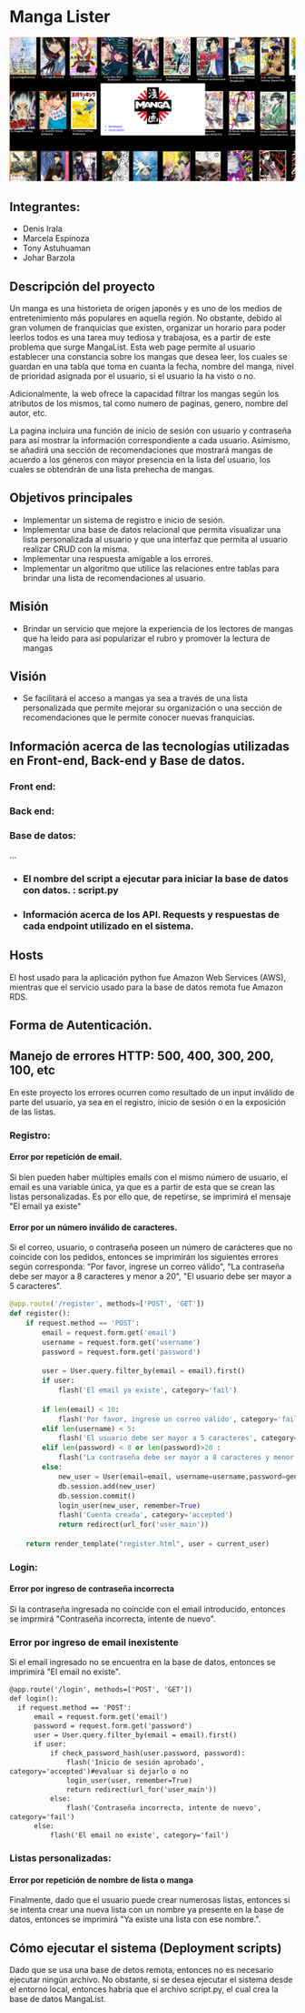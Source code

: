 # Manga Lister
<p align="center">
  <img  src="portada.png">
</p>

## Integrantes:
  * Denis Irala
  * Marcela Espinoza
  * Tony Astuhuaman 
  * Johar Barzola


## Descripción del proyecto
Un manga es una historieta de origen japonés y es uno de los medios de entretenimiento más populares en aquella región. No obstante, debido al gran volumen de franquicias que existen, organizar un horario para poder leerlos todos es una tarea muy tediosa y trabajosa, es a partir de este problema que surge MangaList.
  Esta web page permite al usuario establecer una constancia sobre los mangas que desea leer, los cuales se guardan en una tabla que toma en cuanta la fecha, nombre del manga, nivel de prioridad asignada por el usuario, si el usuario la ha visto o no.

  Adicionalmente, la web ofrece la capacidad filtrar los mangas según los atributos de los mismos, tal como numero de paginas, genero, nombre del autor, etc. 

  La pagina incluira una función de inicio de sesión con usuario y contraseña para así mostrar la información correspondiente a cada usuario. Asimismo, se añadirá una sección de recomendaciones que mostrará mangas de acuerdo a los géneros con mayor presencia en la lista del usuario, los cuales se obtendrán de una lista prehecha de mangas.

## Objetivos principales 

* Implementar un sistema de registro e inicio de sesión.
* Implementar una base de datos relacional que permita visualizar una lista personalizada al usuario y que una interfaz que permita al usuario realizar CRUD con la misma.
* Implementar una respuesta amigable a los errores.
* Implementar un algoritmo que utilice las relaciones entre tablas para brindar una lista de recomendaciones al usuario.

## Misión
* Brindar un servicio que mejore la experiencia de los lectores de mangas que ha leido para así popularizar el rubro y promover la lectura de mangas

## Visión
* Se facilitará el acceso a mangas ya sea a través de una lista personalizada que permite mejorar su organización o una sección de recomendaciones que le permite conocer nuevas franquicias.

## Información acerca de las tecnologías utilizadas en Front-end, Back-end y Base de datos.
### Front end:

### Back end:

### Base de datos:

...
  * ### El nombre del script a ejecutar para iniciar la base de datos con datos. : script.py 

  * ### Información acerca de los API. Requests y respuestas de cada endpoint utilizado en el sistema.

## Hosts
El host usado para la aplicación python fue Amazon Web Services (AWS), mientras que el servicio usado para la base de datos remota fue Amazon RDS.

## Forma de Autenticación.


## Manejo de errores HTTP: 500, 400, 300, 200, 100, etc
En este proyecto los errores ocurren como resultado de un input inválido de parte del usuario, ya sea en el registro, inicio de sesión o en la exposición de las listas.
### Registro:
#### Error por repetición de email.
Si bien pueden haber múltiples emails con el mismo número de usuario, el email es una variable única, ya que es a partir de esta que se crean las listas personalizadas. Es por ello que, de repetirse, se imprimirá el mensaje "El email ya existe"
#### Error por un número inválido de caracteres.
Si el correo, usuario, o contraseña poseen un número de carácteres que no coincide con los pedidos, entonces se imprimirán los siguientes errores según corresponda: "Por favor, ingrese un correo válido", "La contraseña debe ser mayor a 8 caracteres y menor a 20", "El usuario debe ser mayor a 5 caracteres".
```python 
@app.route('/register', methods=['POST', 'GET'])
def register():
    if request.method == 'POST':
        email = request.form.get('email')
        username = request.form.get('username')
        password = request.form.get('password') 

        user = User.query.filter_by(email = email).first()
        if user:
            flash('El email ya existe', category='fail')

        if len(email) < 10:
            flash('Por favor, ingrese un correo válido', category='fail')
        elif len(username) < 5:
            flash('El usuario debe ser mayor a 5 caracteres', category='fail')
        elif len(password) < 8 or len(password)>20 :
            flash('La contraseña debe ser mayor a 8 caracteres y menor a 20', category='fail')
        else:
            new_user = User(email=email, username=username,password=generate_password_hash(password, method="sha256")) #sha256 algoritmo de seguridad 
            db.session.add(new_user)
            db.session.commit()
            login_user(new_user, remember=True)
            flash('Cuenta creada', category='accepted')
            return redirect(url_for('user_main'))

    return render_template("register.html", user = current_user)
 ```
 ### Login:
#### Error por ingreso de contraseña incorrecta
Si la contraseña ingresada no coincide con el email introducido, entonces se imprmirá "Contraseña incorrecta, intente de nuevo".

### Error por ingreso de email inexistente
Si el email ingresado no se encuentra en la base de datos, entonces se imprimirá "El email no existe".

  ```
 @app.route('/login', methods=['POST', 'GET'])
def login():
    if request.method == 'POST':
        email = request.form.get('email')
        password = request.form.get('password')
        user = User.query.filter_by(email = email).first()
        if user:
            if check_password_hash(user.password, password):
                flash('Inicio de sesión aprobado', category='accepted')#evaluar si dejarlo o no 
                login_user(user, remember=True)
                return redirect(url_for('user_main'))
            else:
                flash('Contraseña incorrecta, intente de nuevo', category='fail')
        else:
            flash('El email no existe', category='fail')
  ```
### Listas personalizadas:
#### Error por repetición de nombre de lista o manga
  Finalmente, dado que el usuario puede crear numerosas listas, entonces si se intenta crear una nueva lista con un nombre ya presente en la base de datos, entonces se imprimirá "Ya existe una lista con ese nombre.".
  
## Cómo ejecutar el sistema (Deployment scripts)
 Dado que se usa una base de detos remota, entonces no es necesario ejecutar ningún archivo. No obstante, si se desea ejecutar el sistema desde el entorno local, entonces habría que  el archivo script.py, el cual crea la base de datos MangaList.


